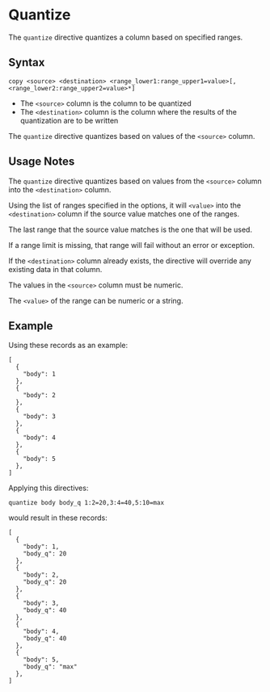 # Quantize

The `quantize` directive quantizes a column based on specified ranges.


## Syntax
```
copy <source> <destination> <range_lower1:range_upper1=value>[,<range_lower2:range_upper2=value>*]
```

* The `<source>` column is the column to be quantized
* The `<destination>` column is the column where the results of the quantization are to be written

The `quantize` directive quantizes based on values of the `<source>` column.


## Usage Notes

The `quantize` directive quantizes based on values from the `<source>` column into the
`<destination>` column.

Using the list of ranges specified in the options, it will `<value>` into the
`<destination>` column if the source value matches one of the ranges.

The last range that the source value matches is the one that will be used.

If a range limit is missing, that range will fail without an error or exception.

If the `<destination>` column already exists, the directive will override any existing
data in that column.

The values in the `<source>` column must be numeric.

The `<value>` of the range can be numeric or a string.


## Example

Using these records as an example:
```
[
  {
    "body": 1
  },
  {
    "body": 2
  },
  {
    "body": 3
  },
  {
    "body": 4
  },
  {
    "body": 5
  },
]
```

Applying this directives:
```
quantize body body_q 1:2=20,3:4=40,5:10=max
```

would result in these records:
```
[
  {
    "body": 1,
    "body_q": 20
  },
  {
    "body": 2,
    "body_q": 20
  },
  {
    "body": 3,
    "body_q": 40
  },
  {
    "body": 4,
    "body_q": 40
  },
  {
    "body": 5,
    "body_q": "max"
  },
]
```
